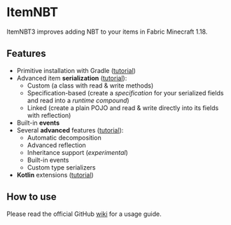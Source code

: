 
# ItemNBT

ItemNBT3 improves adding NBT to your items in Fabric Minecraft 1.18.

## Features

- Primitive installation with Gradle ([tutorial](https://github.com/RedGrapefruit09/ItemNBT/wiki/Installation))
- Advanced item **serialization** ([tutorial](https://github.com/RedGrapefruit09/ItemNBT/wiki/Serialization)):
    - Custom (a class with read & write methods)
    - Specification-based (create a _specification_ for your serialized fields and read into a _runtime compound_)
    - Linked (create a plain POJO and read & write directly into its fields with reflection)
- Built-in **events**
- Several **advanced** features ([tutorial](https://github.com/RedGrapefruit09/ItemNBT/wiki/Advanced)):
    - Automatic decomposition
    - Advanced reflection
    - Inheritance support (_experimental_)
    - Built-in events
    - Custom type serializers
- **Kotlin** extensions ([tutorial](https://github.com/RedGrapefruit09/ItemNBT/wiki/Kotlin-support))

## How to use

Please read the official GitHub [wiki](https://github.com/RedGrapefruit09/ItemNBT/wiki) for a usage guide.
